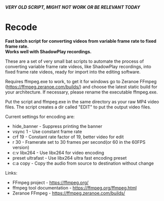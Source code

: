 ***VERY OLD SCRIPT, MIGHT NOT WORK OR BE RELEVANT TODAY***

# Recode

**Fast batch script for converting videos from variable frame rate to fixed frame rate.    
Works well with ShadowPlay recordings.**

These are a set of very small bat scripts to automate the process of converting variable frame
rate videos, like ShadowPlay recordings, into fixed frame rate videos, ready for import into
the editing software.

Requires ffmpeg.exe to work, to get it for windows go to Zeranoe FFmpeg (https://ffmpeg.zeranoe.com/builds/) 
and choose the latest static build for your architecture.
If necessary, please rename the executable ffmpeg.exe.

Put the script and ffmpeg.exe in the same directory as your raw MP4 video files.
The script creates a dir called "EDIT" to put the output video files.

Current settings for encoding are:   
* hide_banner - Suppress printing the banner   
* vsync 1 - Use constant frame rate   
* crf 19 - Constant rate factor of 19, better video for edit   
* r 30 - Framerate set to 30 frames per second(or 60 in the 60FPS version)     
* c:v libx264 - Use libx264 for video encoding    
* preset ultrafast - Use libx264 ultra fast encoding preset   
* c:a copy - Copy the audio from source to destination without change   

Links:
* FFmpeg project - https://ffmpeg.org/
* ffmpeg tool documentation - https://ffmpeg.org/ffmpeg.html
* Zeranoe FFmpeg - https://ffmpeg.zeranoe.com/builds/
